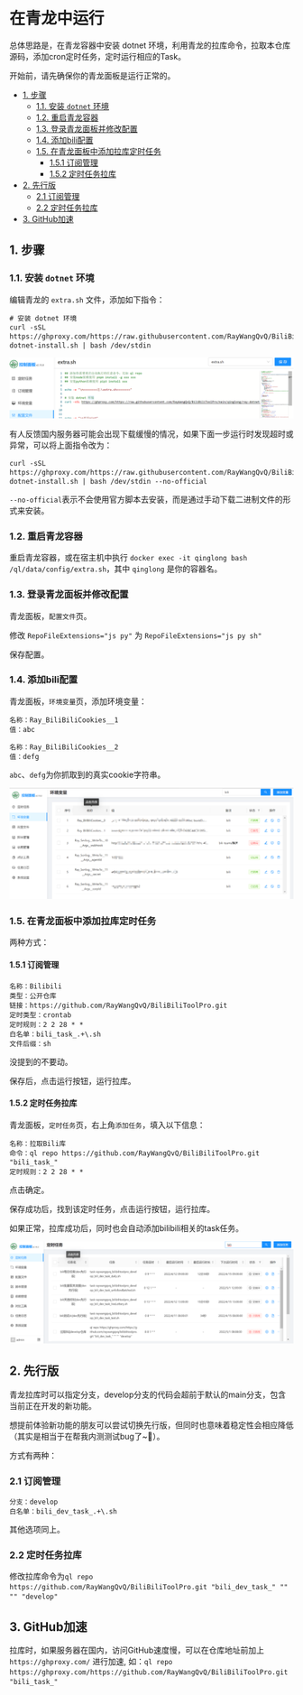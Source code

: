 # 在青龙中运行

总体思路是，在青龙容器中安装 dotnet 环境，利用青龙的拉库命令，拉取本仓库源码，添加cron定时任务，定时运行相应的Task。

开始前，请先确保你的青龙面板是运行正常的。

<!-- TOC depthFrom:2 -->

- [1. 步骤](#1-步骤)
    - [1.1. 安装 `dotnet` 环境](#11-安装-dotnet-环境)
    - [1.2. 重启青龙容器](#12-重启青龙容器)
    - [1.3. 登录青龙面板并修改配置](#13-登录青龙面板并修改配置)
    - [1.4. 添加bili配置](#14-添加bili配置)
    - [1.5. 在青龙面板中添加拉库定时任务](#15-在青龙面板中添加拉库定时任务)
        - [1.5.1 订阅管理](#151-订阅管理)
        - [1.5.2 定时任务拉库](#152-定时任务拉库)
- [2. 先行版](#2-先行版)
    - [2.1 订阅管理](#21-订阅管理)
    - [2.2 定时任务拉库](#22-定时任务拉库)
- [3. GitHub加速](#3-github加速)

<!-- /TOC -->

## 1. 步骤

### 1.1. 安装 `dotnet` 环境
编辑青龙的 `extra.sh` 文件，添加如下指令：

```
# 安装 dotnet 环境
curl -sSL https://ghproxy.com/https://raw.githubusercontent.com/RayWangQvQ/BiliBiliToolPro/main/qinglong/ray-dotnet-install.sh | bash /dev/stdin
```

![qinglong-extra.png](../docs/imgs/qinglong-extra.png)

有人反馈国内服务器可能会出现下载缓慢的情况，如果下面一步运行时发现超时或异常，可以将上面指令改为：

```
curl -sSL https://ghproxy.com/https://raw.githubusercontent.com/RayWangQvQ/BiliBiliToolPro/main/qinglong/ray-dotnet-install.sh | bash /dev/stdin --no-official
```

`--no-official`表示不会使用官方脚本去安装，而是通过手动下载二进制文件的形式来安装。

### 1.2. 重启青龙容器
重启青龙容器，或在宿主机中执行 `docker exec -it qinglong bash /ql/data/config/extra.sh`，其中 `qinglong` 是你的容器名。

### 1.3. 登录青龙面板并修改配置
青龙面板，`配置文件`页。

修改 `RepoFileExtensions="js py"` 为 `RepoFileExtensions="js py sh"`

保存配置。

### 1.4. 添加bili配置

青龙面板，`环境变量`页，添加环境变量：

```
名称：Ray_BiliBiliCookies__1
值：abc
```

```
名称：Ray_BiliBiliCookies__2
值：defg
```

`abc`、`defg`为你抓取到的真实cookie字符串。

![qinglong-env.png](../docs/imgs/qinglong-env.png)


### 1.5. 在青龙面板中添加拉库定时任务

两种方式：
#### 1.5.1 订阅管理

```
名称：Bilibili
类型：公开仓库
链接：https://github.com/RayWangQvQ/BiliBiliToolPro.git
定时类型：crontab
定时规则：2 2 28 * *
白名单：bili_task_.+\.sh
文件后缀：sh
```

没提到的不要动。

保存后，点击运行按钮，运行拉库。

#### 1.5.2 定时任务拉库
青龙面板，`定时任务`页，右上角`添加任务`，填入以下信息：

```
名称：拉取Bili库
命令：ql repo https://github.com/RayWangQvQ/BiliBiliToolPro.git "bili_task_"
定时规则：2 2 28 * *
```

点击确定。

保存成功后，找到该定时任务，点击运行按钮，运行拉库。

如果正常，拉库成功后，同时也会自动添加bilibili相关的task任务。

![qinglong-tasks.png](../docs/imgs/qinglong-tasks.png)

## 2. 先行版

青龙拉库时可以指定分支，develop分支的代码会超前于默认的main分支，包含当前正在开发的新功能。

想提前体验新功能的朋友可以尝试切换先行版，但同时也意味着稳定性会相应降低（其实是相当于在帮我内测测试bug了~🤨）。

方式有两种：

### 2.1 订阅管理

```
分支：develop
白名单：bili_dev_task_.+\.sh
```

其他选项同上。

### 2.2 定时任务拉库

修改拉库命令为`ql repo https://github.com/RayWangQvQ/BiliBiliToolPro.git "bili_dev_task_" "" "" "develop"`

## 3. GitHub加速
拉库时，如果服务器在国内，访问GitHub速度慢，可以在仓库地址前加上 `https://ghproxy.com/` 进行加速, 如：`ql repo https://ghproxy.com/https://github.com/RayWangQvQ/BiliBiliToolPro.git "bili_task_"`
